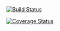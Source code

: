 <a href="https://actions-badge.atrox.dev/RinatKhabibullin/task-manager/goto?ref=develop"><img alt="Build Status" src="https://img.shields.io/endpoint.svg?url=https%3A%2F%2Factions-badge.atrox.dev%2FRinatKhabibullin%2Ftask-manager%2Fbadge%3Fref%3Ddevelop&style=flat" /></a>

<a href='https://coveralls.io/github/RinatKhabibullin/task-manager?branch=develop'><img src='https://coveralls.io/repos/github/RinatKhabibullin/task-manager/badge.svg?branch=develop' alt='Coverage Status' /></a>
